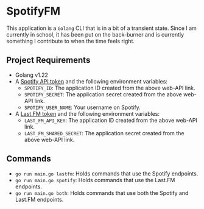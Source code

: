 # SpotifyFM
This application is a `Golang` CLI that is in a bit of a transient state. Since I am currently in school, it has been put on the back-burner and is currently something I contribute to when the time feels right.

## Project Requirements
- Golang v1.22
- A [Spotify API token](https://developer.spotify.com/documentation/web-api) and the following environment variables:
  - `SPOTIFY_ID`: The application ID created from the above web-API link.
  - `SPOTIFY_SECRET`: The application secret created from the above web-API link.
  - `SPOTIFY_USER_NAME`: Your username on Spotify.
- A [Last.FM token](https://www.last.fm/api/authentication) and the following environment variables:
  - `LAST_FM_API_KEY`: The application ID created from the above web-API link.
  - `LAST_FM_SHARED_SECRET`: The application secret created from the above web-API link.

## Commands
- `go run main.go lastfm`: Holds commands that use the Spotify endpoints.
- `go run main.go spotify`: Holds commands that use the Last.FM endpoints.
- `go run main.go both`: Holds commands that use both the Spotify and Last.FM endpoints.
